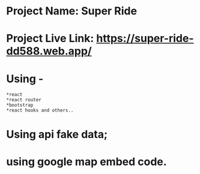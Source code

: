 # Project Name: Super Ride

# Project Live Link: https://super-ride-dd588.web.app/

 # Using -  
    *react 
    *react router 
    *bootstrap
    *react hooks and others..

# Using api fake data;

# using google map embed code.
